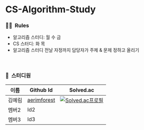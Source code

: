 # CS-Algorithm-Study

### 🧑‍🌾&nbsp;&nbsp;Rules
- 알고리즘 스터디: 월 수 금
- CS 스터디: 화 목
- 알고리즘 스터디 전날 자정까지 담당자가 주제 & 문제 정하고 올리기    
<br/><br/>
### 👥&nbsp;&nbsp;스터디원
|이름|Github Id|Solved.ac|
|------|---|------------|
|김예림|[aerimforest](https://github.com/aerimforest)|[![Solved.ac프로필](http://mazassumnida.wtf/api/mini/generate_badge?boj=yerim5287)](https://solved.ac/yerim5287)|
|멤버2|Id2|
|멤버3|Id3|
